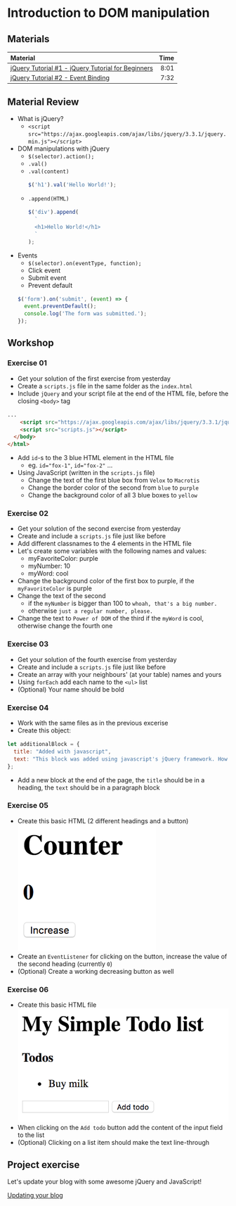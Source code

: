# Introduction to DOM manipulation

## Materials
| Material | Time |
|:-------- | ----:|
|[jQuery Tutorial #1 - jQuery Tutorial for Beginners](https://www.youtube.com/watch?v=hMxGhHNOkCU)| 8:01 |
|[jQuery Tutorial #2 - Event Binding](https://www.youtube.com/watch?v=G-POtu9J-m4)| 7:32 |

## Material Review
- What is jQuery?
  - `<script src="https://ajax.googleapis.com/ajax/libs/jquery/3.3.1/jquery.min.js"></script>`
- DOM manipulations with jQuery
  - `$(selector).action();`
  - `.val()`
  - `.val(content)`
    ```javascript
    $('h1').val('Hello World!');
    ```
  - `.append(HTML)`
    ```javascript
    $('div').append(
      `
      <h1>Hello World!</h1>
      `
    );
    ```
- Events
  - `$(selector).on(eventType, function);`
  - Click event
  - Submit event
  - Prevent default
  ```javascript
  $('form').on('submit', (event) => {
    event.preventDefault();
    console.log('The form was submitted.');
  });
  ```
## Workshop

### Exercise 01
- Get your solution of the first exercise from yesterday
- Create a `scripts.js` file in the same folder as the `index.html`
- Include `jQuery` and your script file at the end of the HTML file, before the closing `<body>` tag
```html
...
    <script src="https://ajax.googleapis.com/ajax/libs/jquery/3.3.1/jquery.min.js"></script>
    <script src="scripts.js"></script>
  </body>
</html>
```
- Add `id`-s to the 3 blue HTML element in the HTML file
  - eg. `id="fox-1"`, `id="fox-2"` ...
- Using JavaScript (written in the `scripts.js` file)
  - Change the text of the first blue box from `Velox` to `Macrotis`
  - Change the border color of the second from `blue` to `purple`
  - Change the background color of all 3 blue boxes to `yellow`

### Exercise 02
- Get your solution of the second exercise from yesterday
- Create and include a `scripts.js` file just like before
- Add different classnames to the 4 elements in the HTML file
- Let's create some variables with the following names and values:
  - myFavoriteColor: purple
  - myNumber: 10
  - myWord: cool
- Change the background color of the first box to purple, if the `myFavoriteColor` is purple
- Change the text of the second
  - if the `myNumber` is bigger than 100 to `whoah, that's a big number.`
  - otherwise `just a regular number, please.`
- Change the text to `Power of DOM` of the third if the `myWord` is cool, otherwise change the fourth one

### Exercise 03
- Get your solution of the fourth exercise from yesterday
- Create and include a `scripts.js` file just like before
- Create an array with your neighbours' (at your table) names and yours
- Using `forEach` add each name to the `<ul>` list
- (Optional) Your name should be bold

### Exercise 04
- Work with the same files as in the previous excerise
- Create this object:
```javascript
let additionalBlock = {
  title: "Added with javascript",
  text: "This block was added using javascript's jQuery framework. How awesome!"
};
```
- Add a new block at the end of the page, the `title` should be in a heading, the `text` should be in a paragraph block

### Exercise 05
- Create this basic HTML (2 different headings and a button)
![Counter](assets/js-ex5.png)
- Create an `EventListener` for clicking on the button, increase the value of the second heading (currently `0`)
- (Optional) Create a working decreasing button as well

### Exercise 06
- Create this basic HTML file
![Todo list](assets/js-ex6.png)
- When clicking on the `Add todo` button add the content of the input field to the list
- (Optional) Clicking on a list item should make the text line-through

## Project exercise
Let's update your blog with some awesome jQuery and JavaScript!

[Updating your blog](update-blog-project.md)

